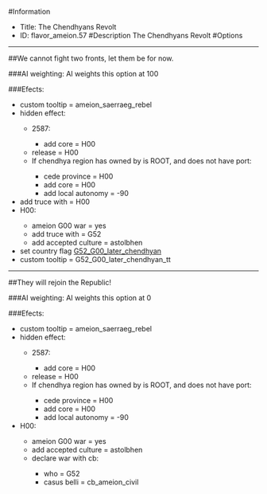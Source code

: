 #Information
 - Title: The Chendhyans Revolt
 - ID: flavor_ameion.57
#Description
The Chendhyans Revolt
#Options

___
##We cannot fight two fronts, let them be for now.

###AI weighting:
AI weights this option at 100


###Efects:<ul><li>custom tooltip = ameion_saerraeg_rebel</li><li>hidden effect:</li><ul><li>2587:</li><ul><li>add core = H00</li></ul><li>release = H00</li><li>If chendhya region has owned by is ROOT, and does not have port:</li><ul><li>cede province = H00</li><li>add core = H00</li><li>add local autonomy = -90</li></ul></ul><li>add truce with = H00</li><li>H00:</li><ul><li>ameion G00 war = yes</li><li>add truce with = G52</li><li>add accepted culture = astolbhen</li></ul><li>set country flag [G52_G00_later_chendhyan](../flags/g52_g00_later_chendhyan.md)</li><li>custom tooltip = G52_G00_later_chendhyan_tt</li></ul>

___
##They will rejoin the Republic!

###AI weighting:
AI weights this option at 0


###Efects:<ul><li>custom tooltip = ameion_saerraeg_rebel</li><li>hidden effect:</li><ul><li>2587:</li><ul><li>add core = H00</li></ul><li>release = H00</li><li>If chendhya region has owned by is ROOT, and does not have port:</li><ul><li>cede province = H00</li><li>add core = H00</li><li>add local autonomy = -90</li></ul></ul><li>H00:</li><ul><li>ameion G00 war = yes</li><li>add accepted culture = astolbhen</li><li>declare war with cb:</li><ul><li>who = G52</li><li>casus belli = cb_ameion_civil</li></ul></ul></ul>
